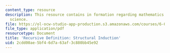 ```yaml
---
content_type: resource
description: This resource contains in formation regarding mathematics for computer
  science.
file: https://ol-ocw-studio-app-production.s3.amazonaws.com/courses/6-042j-mathematics-for-computer-science-spring-2015/2cdd00ae5bf46d7a63af3c880bb45e92_MIT6_042JS16_StructuralInd.pdf
file_type: application/pdf
resourcetype: Document
title: 'Recursive Definition: Structural Induction'
uid: 2cdd00ae-5bf4-6d7a-63af-3c880bb45e92
---
```


